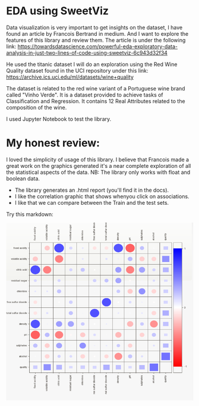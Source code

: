 # EDA using SweetViz

Data visualization is very important to get insights on the dataset, I have found an article by Francois Bertrand in medium. And I want to explore the features of this library and review them.
The article is under the following link:
https://towardsdatascience.com/powerful-eda-exploratory-data-analysis-in-just-two-lines-of-code-using-sweetviz-6c943d32f34

He used the titanic dataset I will do an exploration using the Red Wine Quality dataset found in the UCI repository under this link: 
https://archive.ics.uci.edu/ml/datasets/wine+quality

The dataset is related to the red wine variant of a Portuguese wine brand called "Vinho Verde". It is a dataset provided to achieve tasks of Classification and Regression. It contains 12 Real Attributes related to the composition of the wine.

I used Jupyter Notebook to test the library. 

# My honest review:
I loved the simplicity of usage of this library. I believe that Francois made a great work on the graphics generated it's a near complete exploration of all the statistical aspects of the data.
NB: The library only works with float and boolean data.

- The library generates an .html report (you'll find it in the docs).
- I like the correlation graphic that shows whenyou click on associations.
- I like that we can compare between the Train and the test sets.


Try this markdown:

![alt text](https://github.com/sarahzouinina/EDA_SweetViz/blob/main/correlation.png)
